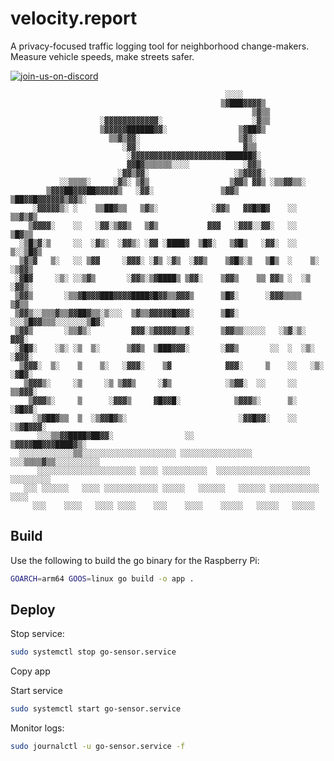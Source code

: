 # velocity.report

A privacy-focused traffic logging tool for neighborhood change-makers. Measure vehicle speeds, make streets safer.

[![join-us-on-discord](https://github.com/user-attachments/assets/7989fe37-858c-406c-b9d6-84b5e7cf2454)](https://discord.gg/XXh6jXVFkt)

```
                                                ░░░░                            
                                               ▒▓███▓▓▓▓▒                       
                                                      ▒▓▒▒                      
                    ░▓▓▓▓▓▓▓▓▓▓▓▓░                    ░▓▒▒                      
                    ▒▓▓▓▓▓██████▓▓░                ▒▓██▓▒                       
                      ▒▒▓▒▓▓░                      ▒▓▒░                         
                         ░▓▓░                       ▓▒▒                         
                          ░▓▓▓▓▓▓▓▓▓▓▓▓▓▓▓▓▓▓▓▓▓██████▓░                        
                          ▓▓█▓▒▒▒▒▒▒░░░░            ░▓▓▒                        
                        ░▓▓▒▓▓░                   ░▒▓▓▓▓░                       
           ░░▒▒▒▒░     ░▓▒░ ▒▓▒                  ▒▓▓▒ ▓▓▒ ░▒▒▓▓▒▒░              
        ▒▓▓▓██▓▓▓██▓▓▓▓▓▒   ░▓▓░               ▒▓▓▒   ▒██▓▓█▓▓▓▓▓▓▒▓▓▒░         
     ░▓▓▓▓▓▒░ ░    ▒▒██▓▒▒   ▒▓▒░            ░▓▓▒   ▓▓█▓█▓    ░░   ▒▒▓▒▓▒       
    ▒▓▓▓▓░    ░░   ░▓▓░▒▓▓▒   ▒▓▒           ▓▓▓   ░▓▓▓░░▓▓░   ░░      ▒█▓▒▒     
  ░▒█▒▓░▒     ░░  ░▓▒░  ░▓▓▒░ ░▓▓ ░████▓  ▒█▓░   ▒▓█▒   ░▓▓░  ░░     ▒░░▒█▓▒    
  ▒▓▒▓   ▒░   ░░ ▒▓▓     ░▓▓▓░ ░▓▒ ░▓▒  ░▓▓▒    ▒▓█▒░▒   ▒█▒  ░    ▒░   ░▒▓▓▒   
 ░▓█▓     ░▒░ ░░▒▓▒       ░▓▓▒░▒▓████▒ ▒▓▓░    ▒▓▓▒    ▒▒ ▓▓▒ ░  ░▒      ░▓▓▒░  
 ▒▓▓▒       ░▒▒▓█▓▓▓███▓▓▓▓████▓█▓▓▒▒▓▓▓▒      ▒█▓░      ░▓▓▓▒▒▒▒         ▒▓▒▒  
 ▒▓▓▒░░▒▒▒▓▒▒▓▓██▓▒▒░▒░░░  ▒▓▒▒▓▓▓▓▓█▓▓▓░      ▒█▓░      ░░░▒█▓▓▒▒▒░░░░░░░▒█▓░  
 ▒▓▓▒       ░▒▒▓▒░         ▓▓▓░▒▓▓▓▓▓▒▒▓░      ▒▓▓▒▒░░░░░   ░▒▓░▒░        ▓▓▓░  
 ░▓█▓░    ░▒░ ░▒  ▒░      ▒▓▓▒  ▒███▓▓▓░       ░▓▓▒       ░░  ░  ░▒░     ░▓▓▓░  
  ▒▓▓▓░  ▒░    ▒    ▒░   ░▓▓▓░    ▒▓            ▓▓▓░     ▒    ░░   ░▒░  ░▓█▓░   
   ▒▓▓▓▒░     ░▒     ░▒ ▒▓▓▒     ░▓▒            ░▒▓▓░  ░░     ░░      ▒▒▓▓▓░    
    ▒▓▓▓▒░     ▒      ░▓▓▓▒     ▓█▓▓█░            ▒▓▓▓▒░      ▒░     ░▓█▓▓░     
     ░▒▓██▓▒▒  ▒  ░▒▓▓█▓▒░                         ░▓▓█▓▓░    ░░ ░▒▓█▓▓▓░       
      ░░░▒▒▓▓████▓██▓▓░                ░░             ▒▓▓▓▓██▓▓▓████▓▒░         
  ░░░░░░░░░░░░▒▒░░░░░░░░░░░░░░░░░░░░░ ░░░░░░░░░░░░░░░░ ░░░▒▒▒▒▓▒▒░░░░░░░░░░     
      ░░░░░░░░░░░░░░░░░░░░░░ ░░░░ ░░░░░░░░░░  ░░░░░░░░░░░░░░░░░░░░░ ░░░░░░░░░   
   ░░░ ░░░░░░   ░░░░ ░░░░░░░░░░░░ ░░░░░   ░░░░░░   ░░░░░░ ░░░░░░░░░░░ ░░░░      
     ░░░    ░░░░   ░░░░ ░░░░    ░░░    ░░░░    ░░░░░   ░░░░░   ░░░░░            
```


## Build 

Use the following to build the go binary for the Raspberry Pi:

```sh
GOARCH=arm64 GOOS=linux go build -o app .
```


## Deploy 

Stop service:

```sh
sudo systemctl stop go-sensor.service
```

Copy app

Start service

```sh
sudo systemctl start go-sensor.service
```

Monitor logs:

```sh
sudo journalctl -u go-sensor.service -f
```